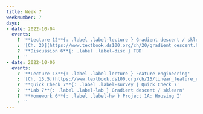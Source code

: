```yaml
---
title: Week 7
weekNumber: 7
days:
- date: 2022-10-04
  events:
    ? '**Lecture 12**{: .label .label-lecture } Gradient descent / sklearn'
    : '[Ch. 20](https://www.textbook.ds100.org/ch/20/gradient_descent.html)'
    ? '**Discussion 6**{: .label .label-disc } TBD' 
    : ''
- date: 2022-10-06
  events:
    ? '**Lecture 13**{: .label .label-lecture } Feature engineering'
    : '[Ch. 15.5](https://www.textbook.ds100.org/ch/15/linear_feature_eng.html)'
    ? '**Quick Check 7**{: .label .label-survey } Quick Check 7'
    ? '**Lab 7**{: .label .label-lab } Gradient descent / sklearn'
    ? '**Homework 6**{: .label .label-hw } Project 1A: Housing I'
    : ''
---
```

